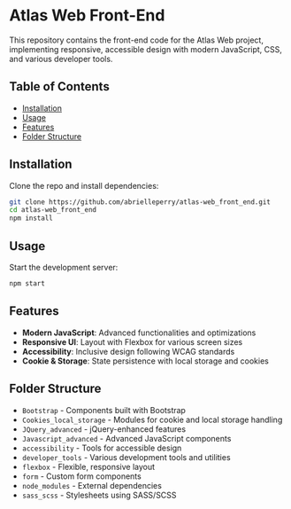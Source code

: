 # Atlas Web Front-End

This repository contains the front-end code for the Atlas Web project, implementing responsive, accessible design with modern JavaScript, CSS, and various developer tools.

## Table of Contents

- [Installation](#installation)
- [Usage](#usage)
- [Features](#features)
- [Folder Structure](#folder-structure)


## Installation

Clone the repo and install dependencies:

```bash
git clone https://github.com/abrielleperry/atlas-web_front_end.git
cd atlas-web_front_end
npm install
```

## Usage

Start the development server:

```bash
npm start
```

## Features

- **Modern JavaScript**: Advanced functionalities and optimizations
- **Responsive UI**: Layout with Flexbox for various screen sizes
- **Accessibility**: Inclusive design following WCAG standards
- **Cookie & Storage**: State persistence with local storage and cookies

## Folder Structure

- `Bootstrap` - Components built with Bootstrap
- `Cookies_local_storage` - Modules for cookie and local storage handling
- `JQuery_advanced` - jQuery-enhanced features
- `Javascript_advanced` - Advanced JavaScript components
- `accessibility` - Tools for accessible design
- `developer_tools` - Various development tools and utilities
- `flexbox` - Flexible, responsive layout
- `form` - Custom form components
- `node_modules` - External dependencies
- `sass_scss` - Stylesheets using SASS/SCSS


